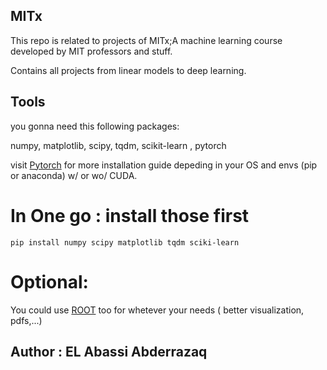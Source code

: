 ## MITx

This repo is related to projects of MITx;A machine learning course developed by MIT professors and stuff.

Contains all projects from linear models to deep learning.


## Tools

you gonna need this following packages:

numpy, matplotlib, scipy, tqdm, scikit-learn , pytorch

visit <a href="https://pytorch.org">Pytorch</a> for more installation guide depeding in your OS and envs (pip or anaconda) w/ or wo/ CUDA.

# In One go : install those first

```
pip install numpy scipy matplotlib tqdm sciki-learn

```

# Optional:

You could use <a href="https://root.cern.ch">ROOT</a> too for whetever your needs ( better visualization, pdfs,...)



## Author : EL Abassi Abderrazaq
